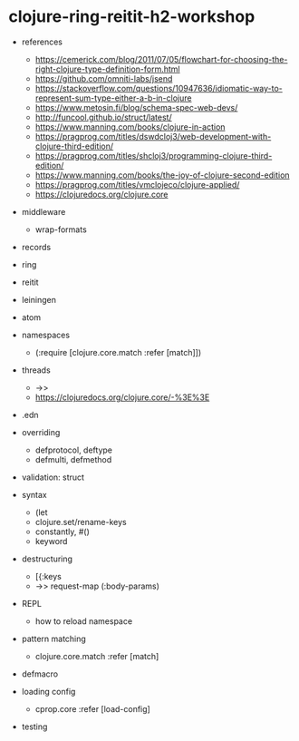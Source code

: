 # clojure-ring-reitit-h2-workshop
* references
    * https://cemerick.com/blog/2011/07/05/flowchart-for-choosing-the-right-clojure-type-definition-form.html
    * https://github.com/omniti-labs/jsend
    * https://stackoverflow.com/questions/10947636/idiomatic-way-to-represent-sum-type-either-a-b-in-clojure
    * https://www.metosin.fi/blog/schema-spec-web-devs/
    * http://funcool.github.io/struct/latest/
    * https://www.manning.com/books/clojure-in-action
    * https://pragprog.com/titles/dswdcloj3/web-development-with-clojure-third-edition/
    * https://pragprog.com/titles/shcloj3/programming-clojure-third-edition/
    * https://www.manning.com/books/the-joy-of-clojure-second-edition
    * https://pragprog.com/titles/vmclojeco/clojure-applied/
    * https://clojuredocs.org/clojure.core

* middleware
    * wrap-formats
* records
* ring
* reitit
* leiningen
* atom
* namespaces
    * (:require [clojure.core.match :refer [match]])
* threads
    * ->>
    * https://clojuredocs.org/clojure.core/-%3E%3E
* .edn
* overriding
    * defprotocol, deftype
    * defmulti, defmethod
* validation: struct
* syntax
    * (let
    * clojure.set/rename-keys
    * constantly, #()
    * keyword
* destructuring
    * [{:keys
    * ->> request-map (:body-params)
* REPL
    * how to reload namespace
* pattern matching
    * clojure.core.match :refer [match]
* defmacro
* loading config
    * cprop.core :refer [load-config]
* testing